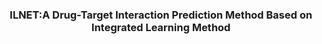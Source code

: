 <h3 align="center">
<p> ILNET:A Drug-Target Interaction Prediction Method Based on Integrated Learning Method </h3>
